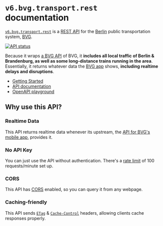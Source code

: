 # `v6.bvg.transport.rest` documentation

[`v6.bvg.transport.rest`](https://v6.bvg.transport.rest/) is a [REST API](https://restfulapi.net) for the [Berlin](https://en.wikipedia.org/wiki/Berlin) public transportation system, [BVG](https://en.wikipedia.org/wiki/Berliner_Verkehrsbetriebe).

[![API status](https://badgen.net/uptime-robot/status/m793274554-6cf10d741ce5352cc2a6d65f)](https://stats.uptimerobot.com/57wNLs39M/793274554)

Because it wraps [a BVG API](https://github.com/public-transport/hafas-client/blob/6/readme.md#background) of BVG, it **includes all local traffic of Berlin & Brandenburg, as well as some long-distance trains running in the area**. Essentially, it returns whatever data the [BVG app](https://www.bvg.de/en/tickets-tariffs/all-apps/fahrinfo-app) shows, **including realtime delays and disruptions**.

- [Getting Started](getting-started.md)
- [API documentation](api.md)
- [OpenAPI playground](https://petstore.swagger.io/?url=https%3A%2F%2Fv6.bvg.transport.rest%2F.well-known%2Fservice-desc%0A)

## Why use this API?

### Realtime Data

This API returns realtime data whenever its upstream, the [API for BVG's mobile app](https://github.com/public-transport/hafas-client/blob/33d7d30acf235c54887c6459a15fe581982c6a19/p/bvg/readme.md), provides it.

### No API Key

You can just use the API without authentication. There's a [rate limit](https://apisyouwonthate.com/blog/what-is-api-rate-limiting-all-about) of 100 requests/minute set up.

### CORS

This API has [CORS](https://developer.mozilla.org/en-US/docs/Web/HTTP/Access_control_CORS) enabled, so you can query it from any webpage.

### Caching-friendly

This API sends [`ETag`](https://developer.mozilla.org/en-US/docs/Web/HTTP/Headers/ETag) & [`Cache-Control`](https://developer.mozilla.org/en-US/docs/Web/HTTP/Headers/Cache-Control) headers, allowing clients cache responses properly.
